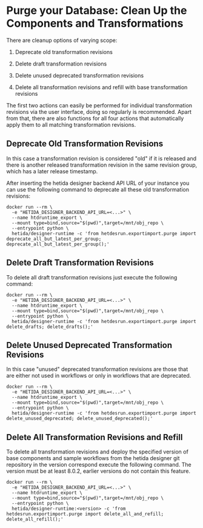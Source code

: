 # Purge your Database: Clean Up the Components and Transformations

There are cleanup options of varying scope:

1. Deprecate old transformation revisions

2. Delete draft transformation revisions

3. Delete unused deprecated transformation revisions

4. Delete all transformation revisions and refill with base transformation revisions

The first two actions can easily be performed for individual transformation revisions via the user interface, doing so regularly is recommended. Apart from that, there are also functions for all four actions that automatically apply them to all matching transformation revisions.

## Deprecate Old Transformation Revisions

In this case a transformation revision is considered "old" if it is released and there is another  released transformation revision in the same revision group, which has a later release timestamp.

After inserting the hetida designer backend API URL of your instance you can use the following command to deprecate all these old transformation revisions:

```shell
docker run --rm \
  -e "HETIDA_DESIGNER_BACKEND_API_URL=<...>" \
  --name htdruntime_export \
  --mount type=bind,source="$(pwd)",target=/mnt/obj_repo \
  --entrypoint python \
  hetida/designer-runtime -c 'from hetdesrun.exportimport.purge import deprecate_all_but_latest_per_group; deprecate_all_but_latest_per_group();'
```

## Delete Draft Transformation Revisions

To delete all draft transformation revisions just execute the following command:

```shell
docker run --rm \
  -e "HETIDA_DESIGNER_BACKEND_API_URL=<...>" \
  --name htdruntime_export \
  --mount type=bind,source="$(pwd)",target=/mnt/obj_repo \
  --entrypoint python \
  hetida/designer-runtime -c 'from hetdesrun.exportimport.purge import delete_drafts; delete_drafts();'
```

## Delete Unused Deprecated Transformation Revisions

In this case "unused" deprecated transformation revisions are those that are either not used in workflows or only in workflows that are deprecated.

```shell
docker run --rm \
  -e "HETIDA_DESIGNER_BACKEND_API_URL=<...>" \
  --name htdruntime_export \
  --mount type=bind,source="$(pwd)",target=/mnt/obj_repo \
  --entrypoint python \
  hetida/designer-runtime -c 'from hetdesrun.exportimport.purge import delete_unused_deprecated; delete_unused_deprecated();'
```

## Delete All Transformation Revisions and Refill 

To delete all transformation revisions and deploy the specified version of base components and sample workflows from the hetida designer git repository in the version correspond execute the following command. The version must be at least 8.0.2, earlier versions do not contain this feature.

```shell
docker run --rm \
  -e "HETIDA_DESIGNER_BACKEND_API_URL=<...>" \
  --name htdruntime_export \
  --mount type=bind,source="$(pwd)",target=/mnt/obj_repo \
  --entrypoint python \
  hetida/designer-runtime:<version> -c 'from hetdesrun.exportimport.purge import delete_all_and_refill; delete_all_refill();'
```
